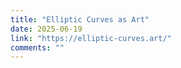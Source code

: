 ```yaml
---
title: "Elliptic Curves as Art"
date: 2025-06-19
link: "https://elliptic-curves.art/"
comments: ""
---
```

